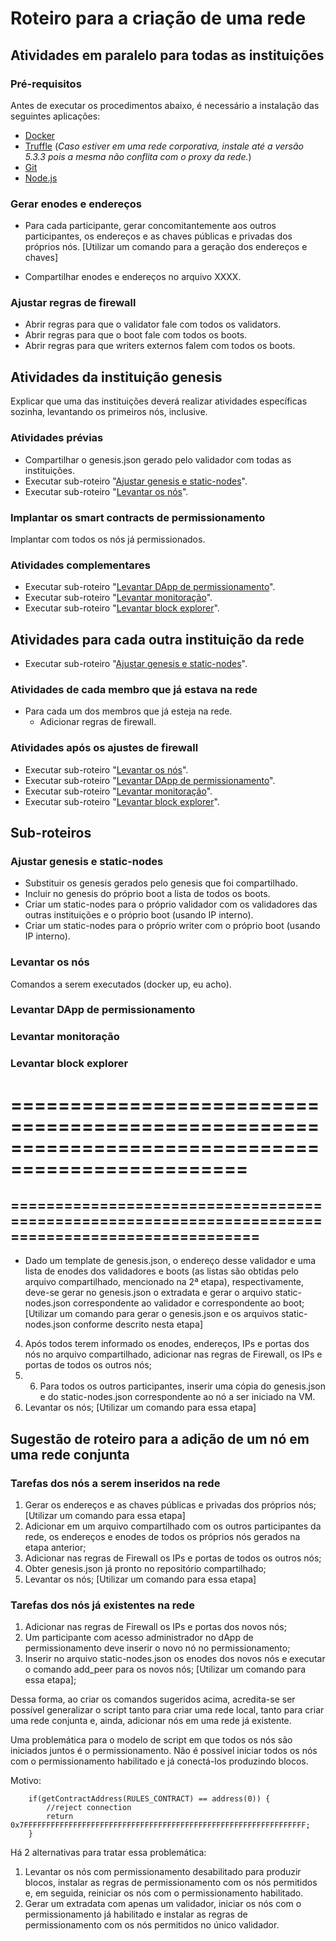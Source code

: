 # Roteiro para a criação de uma rede

## Atividades em paralelo para todas as instituições

### Pré-requisitos

Antes de executar os procedimentos abaixo, é necessário a instalação das seguintes aplicações:

- [Docker](https://www.docker.com/products/docker-desktop/)
- [Truffle](https://trufflesuite.com/docs/truffle/how-to/install/) (*Caso estiver em uma rede corporativa, instale até a versão 5.3.3 pois a mesma não conflita com o proxy da rede.*)
- [Git](https://git-scm.com/downloads)
- [Node.js](https://nodejs.org/en/download/)


### Gerar enodes e endereços
- Para cada participante, gerar concomitantemente aos outros participantes, os endereços e as chaves públicas e privadas dos próprios nós.
[Utilizar um comando para a geração dos endereços e chaves]

- Compartilhar enodes e endereços no arquivo XXXX. 

### Ajustar regras de firewall
- Abrir regras para que o validator fale com todos os validators.
- Abrir regras para que o boot fale com todos os boots.
- Abrir regras para que writers externos falem com todos os boots.

## Atividades da instituição genesis
Explicar que uma das instituições deverá realizar atividades específicas sozinha, levantando os primeiros nós, inclusive. 

### Atividades prévias
- Compartilhar o genesis.json gerado pelo validador com todas as instituições.
- Executar sub-roteiro "[Ajustar genesis e static-nodes](#ajustar-genesis-e-static-nodes)".
- Executar sub-roteiro "[Levantar os nós](#levantar-os-n%C3%B3s)".

### Implantar os smart contracts de permissionamento 
Implantar com todos os nós já permissionados.

### Atividades complementares
- Executar sub-roteiro "[Levantar DApp de permissionamento](#levantar-dapp-de-permissionamento)".
- Executar sub-roteiro "[Levantar monitoração](#levantar-monitora%C3%A7%C3%A3o)".
- Executar sub-roteiro "[Levantar block explorer](#levantar-block-explorer)".

## Atividades para cada outra instituição da rede

- Executar sub-roteiro "[Ajustar genesis e static-nodes](#ajustar-genesis-e-static-nodes)".

### Atividades de cada membro que já estava na rede
- Para cada um dos membros que já esteja na rede.
   - Adicionar regras de firewall.

### Atividades após os ajustes de firewall
- Executar sub-roteiro "[Levantar os nós](#levantar-os-n%C3%B3s)".
- Executar sub-roteiro "[Levantar DApp de permissionamento](#levantar-dapp-de-permissionamento)".
- Executar sub-roteiro "[Levantar monitoração](#levantar-monitora%C3%A7%C3%A3o)".
- Executar sub-roteiro "[Levantar block explorer](#levantar-block-explorer)".

## Sub-roteiros

### Ajustar genesis e static-nodes
- Substituir os genesis gerados pelo genesis que foi compartilhado.
- Incluir no genesis do próprio boot a lista de todos os boots. 
- Criar um static-nodes para o próprio validador com os validadores das outras instituições e o próprio boot (usando IP interno).
- Criar um static-nodes para o próprio writer com o próprio boot (usando IP interno).

### Levantar os nós
Comandos a serem executados (docker up, eu acho).

### Levantar DApp de permissionamento

### Levantar monitoração

### Levantar block explorer






==================================================================================================
==================================================================================================
==================================================================================================
- 
- Dado um template de genesis.json, o endereço desse validador e uma lista de enodes dos validadores e boots (as listas são obtidas pelo arquivo compartilhado, mencionado na 2ª etapa), respectivamente, deve-se gerar no genesis.json o extradata e gerar o arquivo static-nodes.json correspondente ao validador e correspondente ao boot; [Utilizar um comando para gerar o genesis.json e os arquivos static-nodes.json conforme descrito nesta etapa]


4. Após todos terem informado os enodes, endereços, IPs e portas dos nós no arquivo compartilhado, adicionar nas regras de Firewall, os IPs e portas de todos os outros nós;
5. 6. Para todos os outros participantes, inserir uma cópia do genesis.json e do static-nodes.json correspondente ao nó a ser iniciado na VM.
7. Levantar os nós; [Utilizar um comando para essa etapa]

## Sugestão de roteiro para a adição de um nó em uma rede conjunta

### Tarefas dos nós a serem inseridos na rede

1. Gerar os endereços e as chaves públicas e privadas dos próprios nós; [Utilizar um comando para essa etapa]
2. Adicionar em um arquivo compartilhado com os outros participantes da rede, os endereços e enodes de todos os próprios nós gerados na etapa anterior;
3. Adicionar nas regras de Firewall os IPs e portas de todos os outros nós;
4. Obter genesis.json já pronto no repositório compartilhado;
5. Levantar os nós; [Utilizar um comando para essa etapa]

### Tarefas dos nós já existentes na rede

1. Adicionar nas regras de Firewall os IPs e portas dos novos nós;
2. Um participante com acesso administrador no dApp de permissionamento deve inserir o novo nó no permissionamento;
3. Inserir no arquivo static-nodes.json os enodes dos novos nós e executar o comando add_peer para os novos nós; [Utilizar um comando para essa etapa];

Dessa forma, ao criar os comandos sugeridos acima, acredita-se ser possível generalizar o script tanto para criar uma rede local, tanto para criar uma rede conjunta e, ainda, adicionar nós em uma rede já existente.

Uma problemática para o modelo de script em que todos os nós são iniciados juntos é o permissionamento. Não é possível iniciar todos os nós com o permissionamento habilitado e já conectá-los produzindo blocos.

Motivo:

```solidity
    if(getContractAddress(RULES_CONTRACT) == address(0)) {
        //reject connection
        return 0x7FFFFFFFFFFFFFFFFFFFFFFFFFFFFFFFFFFFFFFFFFFFFFFFFFFFFFFFFFFFFFFF;
    }
```

Há 2 alternativas para tratar essa problemática:

1. Levantar os nós com permissionamento desabilitado para produzir blocos, instalar as regras de permissionamento com os nós permitidos e, em seguida, reiniciar os nós com o permissionamento habilitado.
2. Gerar um extradata com apenas um validador, iniciar os nós com o permissionamento já habilitado e instalar as regras de permissionamento com os nós permitidos no único validador.

